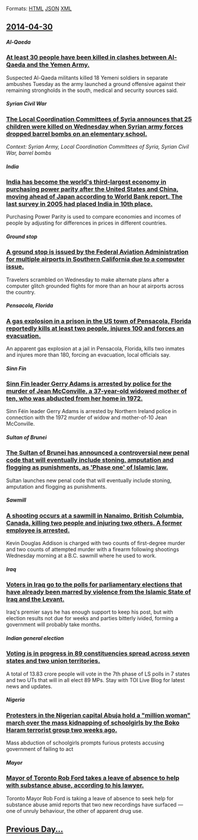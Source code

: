 
Formats: [HTML](2014/04/30/index.html)  [JSON](2014/04/30/index.json)  [XML](2014/04/30/index.xml)  

## [2014-04-30](/news/2014/04/30/index.md)

##### Al-Qaeda
### [At least 30 people have been killed in clashes between Al-Qaeda and the Yemen Army. ](/news/2014/04/30/at-least-30-people-have-been-killed-in-clashes-between-al-qaeda-and-the-yemen-army.md)
Suspected Al-Qaeda militants killed 18 Yemeni soldiers in separate ambushes Tuesday as the army launched a ground offensive against their remaining strongholds in the south, medical and security sources said.

##### Syrian Civil War
### [The Local Coordination Committees of Syria announces that 25 children were killed on Wednesday when Syrian army forces dropped barrel bombs on an elementary school. ](/news/2014/04/30/the-local-coordination-committees-of-syria-announces-that-25-children-were-killed-on-wednesday-when-syrian-army-forces-dropped-barrel-bombs.md)
_Context: Syrian Army, Local Coordination Committees of Syria, Syrian Civil War, barrel bombs_

##### India
### [India has become the world's third-largest economy in purchasing power parity after the United States and China, moving ahead of Japan according to World Bank report. The last survey in 2005 had placed India in 10th place.](/news/2014/04/30/india-has-become-the-world-s-third-largest-economy-in-purchasing-power-parity-after-the-united-states-and-china-moving-ahead-of-japan-accor.md)
Purchasing Power Parity is used to compare economies and incomes of people by adjusting for differences in prices in different countries.

##### Ground stop
### [A ground stop is issued by the Federal Aviation Administration for multiple airports in Southern California due to a computer issue. ](/news/2014/04/30/a-ground-stop-is-issued-by-the-federal-aviation-administration-for-multiple-airports-in-southern-california-due-to-a-computer-issue.md)
Travelers scrambled on Wednesday to make alternate plans after a computer glitch grounded flights for more than an hour at airports across the country.

##### Pensacola, Florida
### [A gas explosion in a prison in the US town of Pensacola, Florida reportedly kills at least two people, injures 100 and forces an evacuation. ](/news/2014/04/30/a-gas-explosion-in-a-prison-in-the-us-town-of-pensacola-florida-reportedly-kills-at-least-two-people-injures-100-and-forces-an-evacuation.md)
An apparent gas explosion at a jail in Pensacola, Florida, kills two inmates and injures more than 180, forcing an evacuation, local officials say.

##### Sinn Fin
### [Sinn Fin leader Gerry Adams is arrested by police for the murder of Jean McConville, a 37-year-old widowed mother of ten, who was abducted from her home in 1972. ](/news/2014/04/30/sinn-fein-leader-gerry-adams-is-arrested-by-police-for-the-murder-of-jean-mcconville-a-37-year-old-widowed-mother-of-ten-who-was-abducted.md)
Sinn Féin leader Gerry Adams is arrested by Northern Ireland police in connection with the 1972 murder of widow and mother-of-10 Jean McConville.

##### Sultan of Brunei
### [The Sultan of Brunei has announced a controversial new penal code that will eventually include stoning, amputation and flogging as punishments, as 'Phase one' of Islamic law. ](/news/2014/04/30/the-sultan-of-brunei-has-announced-a-controversial-new-penal-code-that-will-eventually-include-stoning-amputation-and-flogging-as-punishmen.md)
Sultan launches new penal code that will eventually include stoning, amputation and flogging as punishments.

##### Sawmill
### [A shooting occurs at a sawmill in Nanaimo, British Columbia, Canada, killing two people and injuring two others. A former employee is arrested. ](/news/2014/04/30/a-shooting-occurs-at-a-sawmill-in-nanaimo-british-columbia-canada-killing-two-people-and-injuring-two-others-a-former-employee-is-arrest.md)
Kevin Douglas Addison is charged with two counts of first-degree murder and two counts of attempted murder with a firearm following shootings Wednesday morning at a B.C. sawmill where he used to work.

##### Iraq
### [Voters in Iraq go to the polls for parliamentary elections that have already been marred by violence from the Islamic State of Iraq and the Levant. ](/news/2014/04/30/voters-in-iraq-go-to-the-polls-for-parliamentary-elections-that-have-already-been-marred-by-violence-from-the-islamic-state-of-iraq-and-the.md)
Iraq&#039;s premier says he has enough support to keep his post, but with election results not due for weeks and parties bitterly ivided, forming a government will probably take months.

##### Indian general election
### [Voting is in progress in 89 constituencies spread across seven states and two union territories.](/news/2014/04/30/voting-is-in-progress-in-89-constituencies-spread-across-seven-states-and-two-union-territories.md)
A total of 13.83 crore people will vote in the 7th phase of LS polls in 7 states and two UTs that will in all elect 89 MPs. Stay with TOI Live Blog for latest news and updates. 

##### Nigeria
### [Protesters in the Nigerian capital Abuja hold a "million woman" march over the mass kidnapping of schoolgirls by the Boko Haram terrorist group two weeks ago. ](/news/2014/04/30/protesters-in-the-nigerian-capital-abuja-hold-a-million-woman-march-over-the-mass-kidnapping-of-schoolgirls-by-the-boko-haram-terrorist-gr.md)
Mass abduction of schoolgirls prompts furious protests accusing government of failing to act

##### Mayor
### [Mayor of Toronto Rob Ford takes a leave of absence to help with substance abuse, according to his lawyer. ](/news/2014/04/30/mayor-of-toronto-rob-ford-takes-a-leave-of-absence-to-help-with-substance-abuse-according-to-his-lawyer.md)
Toronto Mayor Rob Ford is taking a leave of absence to seek help for substance abuse amid reports that two new recordings have surfaced &mdash; one of unruly behaviour, the other of apparent drug use.

## [Previous Day...](/news/2014/04/29/index.md)

